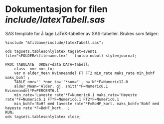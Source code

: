 
# Dokumentasjon for filen *include/latexTabell.sas*

SAS template for å lage LaTeX-tabeller av SAS-tabeller. Brukes som følger:

```sas
%include "&filbane/include/latexTabell.sas";

ods tagsets.tablesonlylatex tagset=event1
file="<FOLDER>\filename.tex"   (notop nobot) style=journal;

PROC TABULATE  ORDEr=data DATA=tabell; 
	class  nmr nmr_to;
	var n alder_Mean Kvinneandel FT FT2 min_rate maks_rate min_bohf maks_bohf ;
	TABLE nmr='' *nmr_to=''*sum='', n='N'*F=Numeric12.0 
	alder_Mean='Alder, gj. snitt'*F=Numeric6.1 Kvinneandel*F=PERCENT6.1
	min_rate='Laveste rate'*F=Numeric6.1 maks_rate='Høyeste rate'*F=Numeric6.1 FT*F=Numeric6.1 FT2*F=Numeric6.1 
	min_bohf='BoHf med laveste rate'*F=BoHF_kort. maks_bohf='Bohf med høyeste rate'*F=BoHF_kort.  ;
RUN;
ods tagsets.tablesonlylatex close;
```

